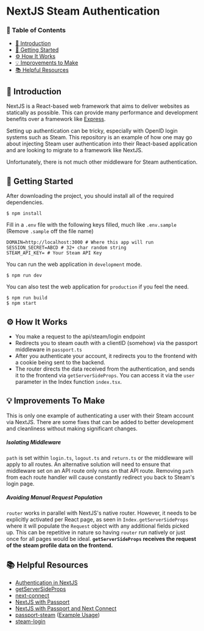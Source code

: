 # NextJS Steam Authentication
### 📖 Table of Contents
- [👋 Introduction](#-introduction)
- [🔌 Getting Started](#-getting-started)
- [⚙️ How It Works](#%EF%B8%8F-how-it-works)
- [💡 Improvements to Make](#-improvements-to-make)
- [📚 Helpful Resources](#-helpful-resources)

## 👋 Introduction
NextJS is a React-based web framework that aims to deliver websites as statically as possible. This can provide many performance and development benefits over a framework like [Express](https://github.com/expressjs/express#readme).

Setting up authentication can be tricky, especially with OpenID login systems such as Steam. This repository is an example of how one may go about injecting Steam user authentication into their React-based application and are looking to migrate to a framework like NextJS. 

Unfortunately, there is not much other middleware for Steam authentication.  

## 🔌 Getting Started

After downloading the project, you should install all of the required dependencies.

    $ npm install

Fill in a `.env` file with the following keys filled, much like `.env.sample` (Remove `.sample` off the file name)

    DOMAIN=http://localhost:3000 # Where this app will run
    SESSION_SECRET=ABCD # 32+ char random string
    STEAM_API_KEY= # Your Steam API Key


You can run the web application in `development` mode.

    $ npm run dev

You can also test the web application for `production` if you feel the need.

    $ npm run build
    $ npm start

## ⚙️ How It Works
- You make a request to the api/steam/login endpoint
- Redirects you to steam oauth with a clientID (somehow) via the passport middleware in `passport.ts`
- After you authenticate your account, it redirects you to the frontend with a cookie being sent to the backend.
- The router directs the data received from the authentication, and sends it to the frontend via `getServerSideProps`. You can access it via the `user` parameter in the Index function `index.tsx`.


## 💡 Improvements To Make
This is only one example of authenticating a user with their Steam account via NextJS. There are some fixes that can be added to better development and cleanliness without making significant changes.

##### Isolating Middleware
`path` is set within `login.ts`, `logout.ts` and `return.ts` or the middleware will apply to all routes. An alternative solution will need to ensure that middleware set on an API route only runs on that API route. Removing `path` from each route handler will cause constantly redirect you back to Steam's login page.

##### Avoiding Manual Request Population
`router` works in parallel with NextJS's native router. However, it needs to be explicitly activated per React page, as seen in `Index.getServerSideProps` where it will populate the `Request` object with any additional fields picked up. This can be repetitive in nature so having `router` run natively or just once for all pages would be ideal. **`getServerSideProps` receives the request of the steam profile data on the frontend.**


## 📚 Helpful Resources 
- [Authentication in NextJS](https://nextjs.org/docs/authentication)
- [getServerSideProps](https://nextjs.org/docs/basic-features/data-fetching/get-server-side-props)
- [next-connect](https://github.com/hoangvvo/next-connect)
- [NextJS with Passport](https://github.com/vercel/next.js/tree/canary/examples/with-passport)
- [NextJS with Passport and Next Connect](https://github.com/vercel/next.js/tree/canary/examples/with-passport-and-next-connect)
- [passport-steam](https://github.com/liamcurry/passport-steam) ([Example Usage](https://github.com/liamcurry/passport-steam/tree/master/examples/signon))
- [steam-login](https://github.com/dialupnoises/steam-login)
